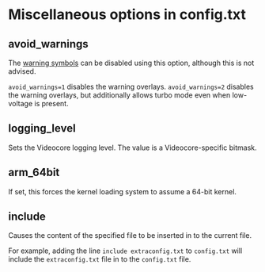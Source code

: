 # Miscellaneous options in config.txt

## avoid_warnings

The [warning symbols](../warning-icons.md) can be disabled using this option, although this is not advised.

`avoid_warnings=1` disables the warning overlays.
`avoid_warnings=2` disables the warning overlays, but additionally allows turbo mode even when low-voltage is present.

## logging_level

Sets the Videocore logging level. The value is a Videocore-specific bitmask.

## arm_64bit

If set, this forces the kernel loading system to assume a 64-bit kernel.

## include

Causes the content of the specified file to be inserted in to the current file.

For example, adding the line `include extraconfig.txt` to `config.txt` will include the `extraconfig.txt` file in to the `config.txt` file.


